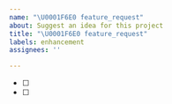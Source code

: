 ```yaml
---
name: "\U0001F6E0️ feature_request"
about: Suggest an idea for this project
title: "\U0001F6E0️ feature_request"
labels: enhancement
assignees: ''

---
```


- [ ] 
- [ ]
